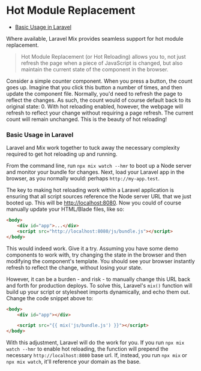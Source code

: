 # Hot Module Replacement

-   [Basic Usage in Laravel](#basic-usage-in-laravel.md)

Where available, Laravel Mix provides seamless support for hot module replacement.

> Hot Module Replacement \(or Hot Reloading\) allows you to, not just refresh the page when a piece of JavaScript is changed, but also maintain the current state of the component in the browser.

Consider a simple counter component. When you press a button, the count goes up. Imagine that you click this button a number of times, and then update the component file. Normally,
you'd need to refresh the page to reflect the changes. As such, the count would of course default back to its original state: 0. With hot reloading enabled, however, the webpage will refresh to
reflect your change without requiring a page refresh. The current count will remain unchanged. This is the beauty of hot reloading!

### Basic Usage in Laravel

Laravel and Mix work together to tuck away the necessary complexity required to get hot reloading up and running.

From the command line, run `npx mix watch --hmr` to boot up a Node server and monitor your bundle for changes. Next, load your Laravel app in the browser, as you normally would: perhaps `http://my-app.test`.

The key to making hot reloading work within a Laravel application is ensuring that all script sources reference the Node server URL that we just booted up. This will be [http://localhost:8080](http://localhost:8080). Now you could of course manually update your HTML/Blade files, like so:

```html
<body>
    <div id="app">...</div>
    <script src="http://localhost:8080/js/bundle.js"></script>
</body>
```

This would indeed work. Give it a try. Assuming you have some demo components to work with, try changing the state in the browser and then modifying the component's template. You should see your browser instantly refresh to reflect the change, without losing your state.

However, it can be a burden - and risk - to manually change this URL back and forth for production deploys. To solve this, Laravel's `mix()` function will build up your script or stylesheet imports dynamically, and echo them out. Change the code snippet above to:

```html
<body>
    <div id="app"></div>

    <script src="{{ mix('js/bundle.js') }}"></script>
</body>
```

With this adjustment, Laravel will do the work for you. If you run `npx mix watch --hmr` to enable hot reloading, the function will prepend the necessary `http://localhost:8080` base url. If, instead, you run `npx mix` or `npx mix watch`, it'll reference your domain as the base.
